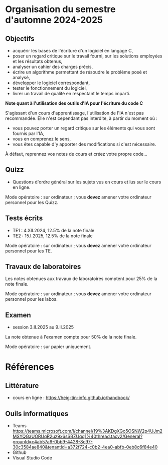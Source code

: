 # Organisation du semestre d'automne 2024-2025

## Objectifs

- acquérir les bases de l'écriture d'un logiciel en langage C,
- poser un regard critique sur le travail fourni, sur les solutions employées et les résultats obtenus,
- analyser un cahier des charges précis,
- écrire un algorithme permettant de résoudre le problème posé et analysé,
- développer le logiciel correspondant,
- tester le fonctionnement du logiciel,
- livrer un travail de qualité en respectant le temps imparti.

**Note quant à l'utilisation des outils d'IA pour l'écriture du code C** 

S'agissant d'un cours d'apprentissage, l'utilisation de l'IA n'est pas recommandée. Elle n'est cependant pas interdite, à partir du moment où :
- vous pouvez porter un regard critique sur les éléments qui vous sont fournis par l'IA,
- vous en comprenez le sens,
- vous êtes capable d'y apporter des modifications si c'est nécessaire.

À défaut, reprennez vos notes de cours et créez votre propre code... 

## Quizz

- Questions d'ordre général sur les sujets vus en cours et lus sur le cours en ligne.

Mode opératoire : sur ordinateur ; vous **devez** amener votre ordinateur personnel pour les Quizz.

## Tests écrits

- TE1 : 4.XII.2024, 12.5% de la note finale
- TE2 : 15.I.2025, 12.5% de la note finale

Mode opératoire : sur ordinateur ; vous **devez** amener votre ordinateur personnel pour les TE.

## Travaux de laboratoires

Les notes obtenues aux travaux de laboratoires comptent pour 25% de la note finale.

Mode opératoire : sur ordinateur ; vous **devez** amener votre ordinateur personnel pour les labos.


## Examen

- session 3.II.2025 au 9.II.2025

La note obtenue à l'examen compte pour 50% de la note finale.

Mode opératoire : sur papier uniquement.


# Références

## Littérature

- cours en ligne : https://heig-tin-info.github.io/handbook/

## Ouils informatiques

- Teams https://teams.microsoft.com/l/channel/19%3AKDgXGo5OSNW2p4UJm2MSYQGaUORUqR2uz9x6sSBZUqg1%40thread.tacv2/General?groupId=c4ab57a6-0bb9-4428-8c97-30c3584ae840&tenantId=a372f724-c0b2-4ea0-abfb-0eb8c6f84e40
- Github
- Visual Studio Code

